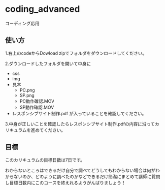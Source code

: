 # coding_advanced
コーディング応用

## 使い方
1.右上のcodeからDowload zipでフォルダをダウンロードしてください。

2.ダウンロードしたフォルダを開いて中身に
  - css
  - img
  - 見本
    - PC.png
    - SP.png
    - PC動作確認.MOV
    - SP動作確認.MOV
  - レスポンシブサイト制作.pdf
が入っていることを確認してください。

3.中身が正しいことを確認したらレスポンシブサイト制作.pdfの内容に沿ってカリキュラムを進めてください。

## 目標
このカリキュラムの目標日数は7日です。

わからないところはできるだけ自分で調べてどうしてもわからない場合は何がわからないのか、どのように調べたのかなどできるだけ簡潔にまとめて講師に質問し目標日数内にこのコースを終えれるようがんばりましょう！


